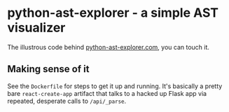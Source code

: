 # python-ast-explorer - a simple AST visualizer

The illustrous code behind [python-ast-explorer.com](https://python-ast-explorer.com), you can touch it.

## Making sense of it

See the `Dockerfile` for steps to get it up and running. It's basically a pretty bare `react-create-app` artifact that talks to a hacked up Flask app via repeated, desperate calls to `/api/_parse`.
